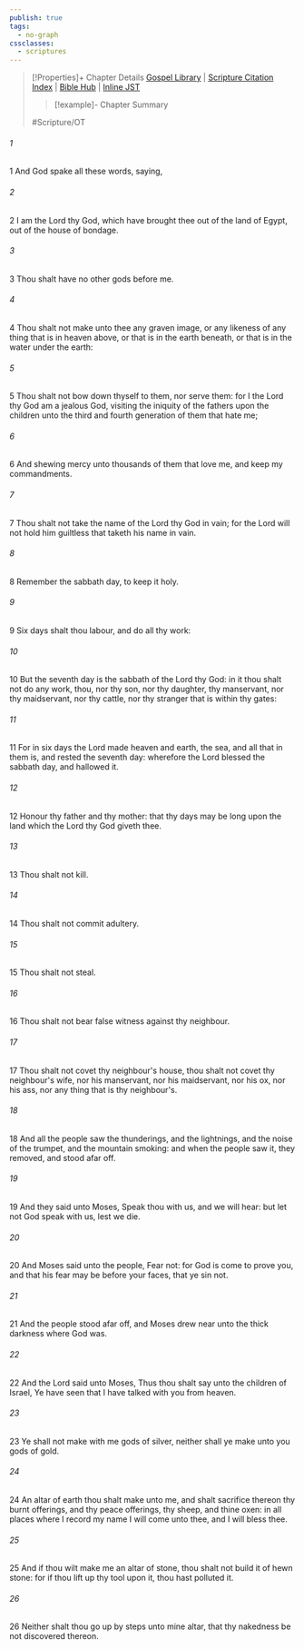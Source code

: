 ```yaml
---
publish: true
tags:
  - no-graph
cssclasses:
  - scriptures
---
```

>[!Properties]+ Chapter Details
>[Gospel Library](https://churchofjesuschrist.org/study/scriptures/ot/ex/20?lang=eng)    |    [Scripture Citation Index](https://scriptures.byu.edu/#06614::c06614)    |    [Bible Hub](https://biblehub.com/exodus/20.htm)    |    [Inline JST](https://scripturetoolbox.com/html/ic/Exodus/20.html)
>>[!example]- Chapter Summary
>> 
> 
>
>#Scripture/OT
###### 1
1 And God spake all these words, saying,
###### 2
2 I am the Lord thy God, which have brought thee out of the land of Egypt, out of the house of bondage.
###### 3
3 Thou shalt have no other gods before me.
###### 4
4 Thou shalt not make unto thee any graven image, or any likeness of any thing that is in heaven above, or that is in the earth beneath, or that is in the water under the earth:
###### 5
5 Thou shalt not bow down thyself to them, nor serve them: for I the Lord thy God am a jealous God, visiting the iniquity of the fathers upon the children unto the third and fourth generation of them that hate me;
###### 6
6 And shewing mercy unto thousands of them that love me, and keep my commandments.
###### 7
7 Thou shalt not take the name of the Lord thy God in vain; for the Lord will not hold him guiltless that taketh his name in vain.
###### 8
8 Remember the sabbath day, to keep it holy.
###### 9
9 Six days shalt thou labour, and do all thy work:
###### 10
10 But the seventh day is the sabbath of the Lord thy God: in it thou shalt not do any work, thou, nor thy son, nor thy daughter, thy manservant, nor thy maidservant, nor thy cattle, nor thy stranger that is within thy gates:
###### 11
11 For in six days the Lord made heaven and earth, the sea, and all that in them is, and rested the seventh day: wherefore the Lord blessed the sabbath day, and hallowed it.
###### 12
12 Honour thy father and thy mother: that thy days may be long upon the land which the Lord thy God giveth thee.
###### 13
13 Thou shalt not kill.
###### 14
14 Thou shalt not commit adultery.
###### 15
15 Thou shalt not steal.
###### 16
16 Thou shalt not bear false witness against thy neighbour.
###### 17
17 Thou shalt not covet thy neighbour's house, thou shalt not covet thy neighbour's wife, nor his manservant, nor his maidservant, nor his ox, nor his ass, nor any thing that is thy neighbour's.
###### 18
18 And all the people saw the thunderings, and the lightnings, and the noise of the trumpet, and the mountain smoking: and when the people saw it, they removed, and stood afar off.
###### 19
19 And they said unto Moses, Speak thou with us, and we will hear: but let not God speak with us, lest we die.
###### 20
20 And Moses said unto the people, Fear not: for God is come to prove you, and that his fear may be before your faces, that ye sin not.
###### 21
21 And the people stood afar off, and Moses drew near unto the thick darkness where God was.
###### 22
22 And the Lord said unto Moses, Thus thou shalt say unto the children of Israel, Ye have seen that I have talked with you from heaven.
###### 23
23 Ye shall not make with me gods of silver, neither shall ye make unto you gods of gold.
###### 24
24 An altar of earth thou shalt make unto me, and shalt sacrifice thereon thy burnt offerings, and thy peace offerings, thy sheep, and thine oxen: in all places where I record my name I will come unto thee, and I will bless thee.
###### 25
25 And if thou wilt make me an altar of stone, thou shalt not build it of hewn stone: for if thou lift up thy tool upon it, thou hast polluted it.
###### 26
26 Neither shalt thou go up by steps unto mine altar, that thy nakedness be not discovered thereon.
